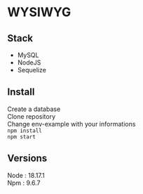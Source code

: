 # WYSIWYG  

## Stack  
- MySQL  
- NodeJS  
- Sequelize  

## Install
Create a database  
Clone repository  
Change env-example with your informations  
``` npm install ```  
``` npm start ```  

## Versions
Node : 18.17.1  
Npm : 9.6.7  
